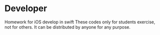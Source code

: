 # Developer
Homework
for iOS develop in swift
These codes only for students exercise, not for others.
It can be distributed by anyone for any purpose.
